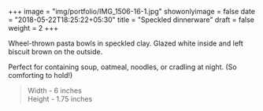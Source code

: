 +++
image = "img/portfolio/IMG_1506-16-1.jpg"
showonlyimage = false
date = "2018-05-22T18:25:22+05:30"
title = "Speckled dinnerware"
draft = false
weight = 2
+++
<!--more-->

Wheel-thrown pasta bowls in speckled clay. Glazed white inside and left biscuit brown on the outside.

Perfect for containing soup, oatmeal, noodles, or cradling at night. (So comforting to hold!)

>Width - 6 inches
<br>Height - 1.75 inches